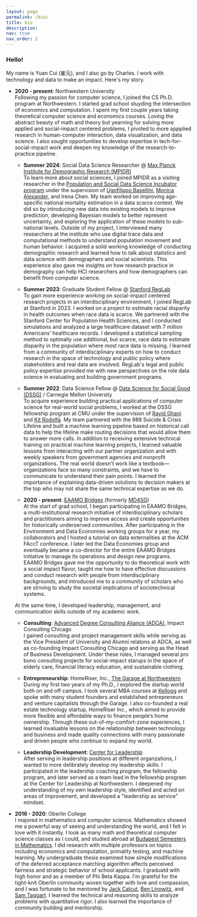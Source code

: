 ```yaml
---
layout: page
permalink: /bio/
title: bio
description:
nav: true
nav_order: 2
---
```


### Hello!

My name is Yuan Cui (崔元), and I also go by Charles. I work with technology and data to make an impact. Here's my story.

- **2020 - present**: Northwestern University  
  Following my passion for computer science, I joined the CS Ph.D. program at Northwestern. I started grad school stuyding the intersection of economics and computation. I spent my first couple years taking theoretical computer science and economics courses. Loving the abstract beauty of math and theory but yearning for solving more applied and social-impact centered problems, I pivoted to more appplied research in human-computer interaction, data visualization, and data science. I also sought opportunities to develop expertise in tech-for-social-impact work and deepen my knowledge of the research-to-practice pipeline.

  - **Summer 2024**: Social Data Science Researcher @ [Max Planck Institute for Demographic Research (MPIDR)](https://www.demogr.mpg.de/en)  
    To learn more about social sciences, I joined MPIDR as a visiting researcher in the [Population and Social Data Science Incubator program](https://www.demogr.mpg.de/en/research_6120/digital_and_computational_demography_zagheni_11666/population_and_social_data_science_summer_incubator_program_11935) under the supervision of [Ugofilippo Basellini](https://sites.google.com/view/ubasellini/home), [Monica Alexander](https://www.monicaalexander.com/), and Irena Chen. My team worked on improving age-specific national mortality estimation in a data scarce context. We did so by introducing new data into existing models to improve prediction, developing Bayesian models to better represent uncertainty, and exploring the application of these models to sub-national levels. Outside of my project, I interviewed many researchers at the institute who use digital trace data and computational methods to understand population movement and human behavior. I acquired a solid working knowledge of conducting demographic research and learned how to talk about statistics and data science with demographers and social scientists. This experience also gave me insights on how research practice in demography can help HCI researchers and how demographers can benefit from computer science.

  - **Summer 2023**: Graduate Student Fellow @ [Stanford RegLab](https://reglab.stanford.edu/)  
    To gain more experience working on social-impact centered research projects in an interdisciplinary environment, I joined RegLab at Stanford in 2023. I worked on a project to estimate racial disparity in health outcomes when race data is scarce. We partnered with the Stanford Center for Population Health Sciences, and I conducted simulations and analyzed a large healthcare dataset with 7 million Americans’ healthcare records. I developed a statistical sampling method to optimally use additional, but scarce, race data to estimate disparity in the population where most race data is missing. I learned from a community of interdisciplinary experts on how to conduct research in the space of technology and public policy where stakeholders and real data are involved. RegLab's legal and public policy expertise provided me with new perspectives on the role data science in evaluating and building government programs.

  - **Summer 2022**: Data Science Fellow @ [Data Science for Social Good (DSSG)](https://www.dssgfellowship.org/) / Carnegie Mellon University  
    To acquire experience building practical applications of computer science for real-world social problems, I worked at the DSSG fellowship program at CMU under the supervision of [Rayid Ghani](http://www.rayidghani.com/) and [Kit Rodolfa](https://law.stanford.edu/directory/kit-rodolfa/). My team partnered with the 988 Suicide & Crisis Lifeline and built a machine learning pipeline based on historical call data to help the lifeline make routing decisions that would allow them to answer more calls. In addition to receiving extensive technical training on practical machine learning projects, I learned valuable lessons from interacting with our partner organization and with weekly speakers from government agencies and nonprofit organizations. The real world doesn't work like a textbook—organizations face so many constraints, and we have to communicate to understand their pain points. I learned the importance of explaining data-driven solutions to decision makers at the top who may not share the same technical expertise as we do.

  - **2020 - present**: [EAAMO Bridges](https://eaamo-bridges.netlify.app) (formerly [MD4SG](https://www.md4sg.com/))  
    At the start of grad school, I began participating in EAAMO Bridges, a multi-institutional research initiative of interdisciplinary scholars and practitioners aiming to improve access and create opportunities for historically underserved communities. After participating in the Environment and Data Economies working groups for a year, my collaborators and I hosted a tutorial on data externalities at the ACM FAccT conference. I later led the Data Economies group and eventually became a co-director for the entire EAAMO Bridges initiative to manage its operations and design new programs. EAAMO Bridges gave me the opportunity to do theoretical work with a social impact flavor, taught me how to have effective discussions and conduct research with people from interdisciplinary backgrounds, and introduced me to a community of scholars who are striving to study the societal implications of sociotechnical systems.

  At the same time, I developed leadership, management, and communication skills outside of my academic work.

  - **Consulting**: [Advanced Degree Consulting Aliance (ADCA)](https://adca.northwestern.edu/), Impact Consulting Chicago  
    I gained consulting and project management skills while serving as the Vice President of University and Alumni relatons at ADCA, as well as co-founding Impact Consulting Chicago and serving as the Head of Business Development. Under these roles, I managed several pro bono consulting projects for social-impact starups in the space of elderly care, financial literacy education, and sustainable clothing.

  - **Entrepreneurship**: HomeRiser, Inc., [The Garage at Northwestern](https://www.thegarage.northwestern.edu/)  
    During my first two years of my Ph.D., I explored the startup world both on and off campus. I took several MBA courses at [Kellogg](https://www.kellogg.northwestern.edu/) and spoke with many student founders and established entrepreneurs and venture capitalists through the Garage. I also co-founded a real estate technology startup, HomeRiser Inc., which aimed to provide more flexible and affordable ways to finance people’s home ownership. Through these out-of-my-comfort-zone experiences, I learned invaluable lessons on the relationship between technology and business and made quality connections with many passionate and driven people who continue to expand my world.

  - **Leadership Development**: [Center for Leadership](https://lead.northwestern.edu/)  
    After serving in leadership positions at different organzations, I wanted to more delibrately develop my leadership skills. I participated in the leadership coaching program, the fellowship program, and later served as a team lead in the fellowship program at the Center for Leadership at Northwestern. I deepened my understanding of my own leadership style, identified and acted on areas of improvement, and developed a "leadership as service" mindset.

    <!-- RCTP | entrepreneurship: homeriser, the garage-->

- **2016 - 2020**: Oberlin College  
  I majored in mathematics and computer science. Mathematics showed me a powerful way of seeing and understanding the world, and I felt in love with it instantly. I took as many math and theoretical computer science classes as I could, and studied abroad at [Budapest Semesters in Mathematics](https://www.budapestsemesters.com/). I did research with multiple professors on topics including economics and computation, primality testing, and machine learning. My undergraduate thesis examined how simple modifications of the deferred acceptance matching algorithm affects perceived fairness and strategic behavior of school applicants. I graduatd with high honor and as a member of Phi Beta Kappa. I'm grateful for the tight-knit Oberlin community woven together with love and compassion, and I was fortunate to be mentored by [Jack Calcut](https://www2.oberlin.edu/faculty/jcalcut/), [Ben Linowitz](https://www2.oberlin.edu/faculty/blinowit/), and [Sam Taggart](http://samueltaggart.com/). I learned the technical and reasoning skills to analyze problems with quantitative rigor. I also learned the importance of community building and mentorship.
